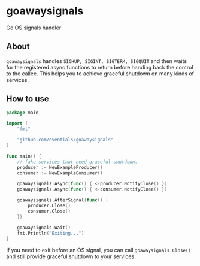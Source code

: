 # goawaysignals

Go OS signals handler

## About

`goawaysignals` handles `SIGHUP, SIGINT, SIGTERM, SIGQUIT` and then waits for the registered async functions to return before handing back the control to the callee. This helps you to achieve graceful shutdown on many kinds of services.

## How to use

```go
package main

import (
	"fmt"

	"github.com/eventials/goawaysignals"
)

func main() {
	// fake services that need graceful shutdown.
	producer := NewExampleProducer()
	consumer := NewExampleConsumer()

	goawaysignals.Async(func() { <-producer.NotifyClose() })
	goawaysignals.Async(func() { <-consumer.NotifyClose() })

	goawaysignals.AfterSignal(func() {
		producer.Close()
		consumer.Close()
	})

	goawaysignals.Wait()
	fmt.Println("Exiting...")
}
```

If you need to exit before an OS signal, you can call `goawaysignals.Close()` and still provide graceful shutdown to your services.